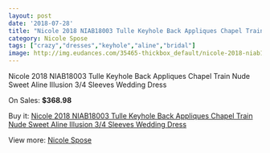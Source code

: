 ```yaml
---
layout: post
date: '2018-07-28'
title: "Nicole 2018 NIAB18003 Tulle Keyhole Back Appliques Chapel Train Nude Sweet Aline Illusion 3/4 Sleeves Wedding Dress"
category: Nicole Spose
tags: ["crazy","dresses","keyhole","aline","bridal"]
image: http://img.eudances.com/35465-thickbox_default/nicole-2018-niab18003-tulle-keyhole-back-appliques-chapel-train-nude-sweet-aline-illusion-3-4-sleeves-wedding-dress.jpg
---
```

Nicole 2018 NIAB18003 Tulle Keyhole Back Appliques Chapel Train Nude Sweet Aline Illusion 3/4 Sleeves Wedding Dress

On Sales: **$368.98**
<a href="https://www.eudances.com/en/nicole-spose/10655-nicole-2018-niab18003-tulle-keyhole-back-appliques-chapel-train-nude-sweet-aline-illusion-3-4-sleeves-wedding-dress.html"><amp-img layout="responsive" width="600" height="600" src="//img.eudances.com/35465-thickbox_default/nicole-2018-niab18003-tulle-keyhole-back-appliques-chapel-train-nude-sweet-aline-illusion-3-4-sleeves-wedding-dress.jpg" alt="Nicole 2018 NIAB18003 Tulle Keyhole Back Appliques Chapel Train Nude Sweet Aline Illusion 3/4 Sleeves Wedding Dress 0" /></a>
<a href="https://www.eudances.com/en/nicole-spose/10655-nicole-2018-niab18003-tulle-keyhole-back-appliques-chapel-train-nude-sweet-aline-illusion-3-4-sleeves-wedding-dress.html"><amp-img layout="responsive" width="600" height="600" src="//img.eudances.com/35467-thickbox_default/nicole-2018-niab18003-tulle-keyhole-back-appliques-chapel-train-nude-sweet-aline-illusion-3-4-sleeves-wedding-dress.jpg" alt="Nicole 2018 NIAB18003 Tulle Keyhole Back Appliques Chapel Train Nude Sweet Aline Illusion 3/4 Sleeves Wedding Dress 1" /></a>
<a href="https://www.eudances.com/en/nicole-spose/10655-nicole-2018-niab18003-tulle-keyhole-back-appliques-chapel-train-nude-sweet-aline-illusion-3-4-sleeves-wedding-dress.html"><amp-img layout="responsive" width="600" height="600" src="//img.eudances.com/35466-thickbox_default/nicole-2018-niab18003-tulle-keyhole-back-appliques-chapel-train-nude-sweet-aline-illusion-3-4-sleeves-wedding-dress.jpg" alt="Nicole 2018 NIAB18003 Tulle Keyhole Back Appliques Chapel Train Nude Sweet Aline Illusion 3/4 Sleeves Wedding Dress 2" /></a>

Buy it: [Nicole 2018 NIAB18003 Tulle Keyhole Back Appliques Chapel Train Nude Sweet Aline Illusion 3/4 Sleeves Wedding Dress](https://www.eudances.com/en/nicole-spose/10655-nicole-2018-niab18003-tulle-keyhole-back-appliques-chapel-train-nude-sweet-aline-illusion-3-4-sleeves-wedding-dress.html "Nicole 2018 NIAB18003 Tulle Keyhole Back Appliques Chapel Train Nude Sweet Aline Illusion 3/4 Sleeves Wedding Dress")

View more: [Nicole Spose](https://www.eudances.com/en/179-nicole-spose "Nicole Spose")